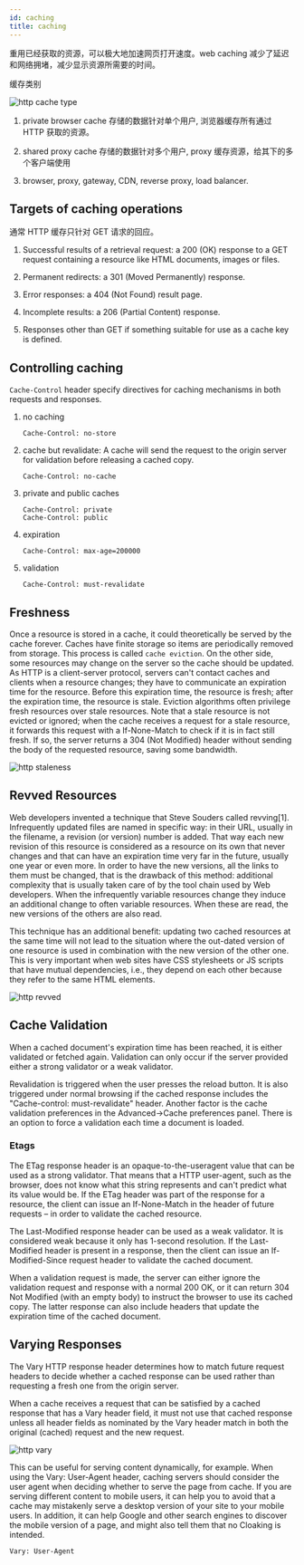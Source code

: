 ```yaml
---
id: caching
title: caching
---
```


重用已经获取的资源，可以极大地加速网页打开速度。web caching 减少了延迟和网络拥堵，减少显示资源所需要的时间。

缓存类别

![http cache type](/img/http-cache-type.png)

1. private browser cache
   存储的数据针对单个用户, 浏览器缓存所有通过 HTTP 获取的资源。

2. shared proxy cache
   存储的数据针对多个用户, proxy 缓存资源，给其下的多个客户端使用

3. browser, proxy, gateway, CDN, reverse proxy, load balancer.

## Targets of caching operations

通常 HTTP 缓存只针对 GET 请求的回应。

1. Successful results of a retrieval request: a 200 (OK) response to a GET request containing a resource like HTML documents, images or files.

2. Permanent redirects: a 301 (Moved Permanently) response.

3. Error responses: a 404 (Not Found) result page.

4. Incomplete results: a 206 (Partial Content) response.

5. Responses other than GET if something suitable for use as a cache key is defined.

## Controlling caching

`Cache-Control` header specify directives for caching mechanisms in both requests and responses.

1. no caching

   ```http
   Cache-Control: no-store
   ```

2. cache but revalidate: A cache will send the request to the origin server for validation before releasing a cached copy.

   ```http
   Cache-Control: no-cache
   ```

3. private and public caches

   ```http
   Cache-Control: private
   Cache-Control: public
   ```

4. expiration

   ```http
   Cache-Control: max-age=200000
   ```

5. validation

   ```http
   Cache-Control: must-revalidate
   ```

## Freshness

Once a resource is stored in a cache, it could theoretically be served by the cache forever. Caches have finite storage so items are periodically removed from storage. This process is called `cache eviction`. On the other side, some resources may change on the server so the cache should be updated. As HTTP is a client-server protocol, servers can't contact caches and clients when a resource changes; they have to communicate an expiration time for the resource. Before this expiration time, the resource is fresh; after the expiration time, the resource is stale. Eviction algorithms often privilege fresh resources over stale resources. Note that a stale resource is not evicted or ignored; when the cache receives a request for a stale resource, it forwards this request with a If-None-Match to check if it is in fact still fresh. If so, the server returns a 304 (Not Modified) header without sending the body of the requested resource, saving some bandwidth.

![http staleness](/img/http-staleness.png)

## Revved Resources

Web developers invented a technique that Steve Souders called revving[1]. Infrequently updated files are named in specific way: in their URL, usually in the filename, a revision (or version) number is added. That way each new revision of this resource is considered as a resource on its own that never changes and that can have an expiration time very far in the future, usually one year or even more. In order to have the new versions, all the links to them must be changed, that is the drawback of this method: additional complexity that is usually taken care of by the tool chain used by Web developers. When the infrequently variable resources change they induce an additional change to often variable resources. When these are read, the new versions of the others are also read.

This technique has an additional benefit: updating two cached resources at the same time will not lead to the situation where the out-dated version of one resource is used in combination with the new version of the other one. This is very important when web sites have CSS stylesheets or JS scripts that have mutual dependencies, i.e., they depend on each other because they refer to the same HTML elements.

![http revved](/img/http-revved.png)

## Cache Validation

When a cached document's expiration time has been reached, it is either validated or fetched again. Validation can only occur if the server provided either a strong validator or a weak validator.

Revalidation is triggered when the user presses the reload button. It is also triggered under normal browsing if the cached response includes the "Cache-control: must-revalidate" header. Another factor is the cache validation preferences in the Advanced->Cache preferences panel. There is an option to force a validation each time a document is loaded.

### Etags

The ETag response header is an opaque-to-the-useragent value that can be used as a strong validator. That means that a HTTP user-agent, such as the browser, does not know what this string represents and can't predict what its value would be. If the ETag header was part of the response for a resource, the client can issue an If-None-Match in the header of future requests – in order to validate the cached resource.

The Last-Modified response header can be used as a weak validator. It is considered weak because it only has 1-second resolution. If the Last-Modified header is present in a response, then the client can issue an If-Modified-Since request header to validate the cached document.

When a validation request is made, the server can either ignore the validation request and response with a normal 200 OK, or it can return 304 Not Modified (with an empty body) to instruct the browser to use its cached copy. The latter response can also include headers that update the expiration time of the cached document.

## Varying Responses

The Vary HTTP response header determines how to match future request headers to decide whether a cached response can be used rather than requesting a fresh one from the origin server.

When a cache receives a request that can be satisfied by a cached response that has a Vary header field, it must not use that cached response unless all header fields as nominated by the Vary header match in both the original (cached) request and the new request.

![http vary](/img/http-vary.png)

This can be useful for serving content dynamically, for example. When using the Vary: User-Agent header, caching servers should consider the user agent when deciding whether to serve the page from cache. If you are serving different content to mobile users, it can help you to avoid that a cache may mistakenly serve a desktop version of your site to your mobile users. In addition, it can help Google and other search engines to discover the mobile version of a page, and might also tell them that no Cloaking is intended.

```http
Vary: User-Agent
```
